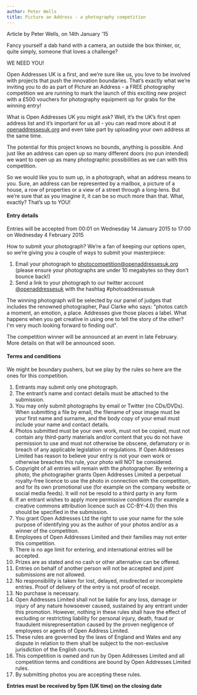 ```yaml
---
author: Peter Wells
title: Picture an Address - a photography competition
---
```


<div class="content-meta">Article by Peter Wells, on 14th January '15</div>

Fancy yourself a dab hand with a camera, an outside the box thinker, or, quite simply, someone that loves a challenge? 

WE NEED YOU!

Open Addresses UK is a  first, and we’re sure like us, you love to be involved with projects that push the innovation boundaries. That’s exactly what we’re inviting you to do as part of Picture an Address - a FREE photography competition we are running to mark the launch of this exciting new project with a £500 vouchers for photography equipment up for grabs for the winning entry! 

What is Open Addresses UK you might ask? Well, it’s the UK’s first open address list and it’s important for us all - you can read more about it at [openaddressesuk.org](http://www.openadresssesuk.org) and even take part by uploading your own address at the same time.  

The potential for this project knows no bounds, anything is possible. And just like an address can open up so many different doors (no pun intended) we want to open up as many photographic possibilities as we can with this competition. 

So we would like you to sum up, in a photograph, what an address means to you. Sure, an address can be represented by a mailbox, a picture of a house, a row of properties or a view of a street through a long-lens. But we’re sure that as you imagine it, it can be so much more than that. What, exactly? That’s up to YOU! 

#### Entry details 

Entries will be accepted from 00:01 on Wednesday 14 January 2015 to 17:00 on Wednesday 4 February 2015 

How to submit your photograph? We’re a fan of keeping our options open, so we’re giving you a couple of ways to submit your masterpiece:

1) Email your photograph to [photocompetition@openaddressesuk.org](mailto:photocompetition@openaddressesuk.org) (please ensure your photographs are under 10 megabytes so they don’t bounce back!)
2) Send a link to your photograph to our twitter account [@openaddressesuk](https://www.twitter.com/openaddressesuk) with the hashtag #photoaddressesuk

The winning photograph will be selected by our panel of judges that includes the renowned photographer, Paul Clarke who says: "photos catch a moment, an emotion, a place. Addresses give those places a label. What happens when you get creative in using one to tell the story of the other? I'm very much looking forward to finding out".

The competition winner will be announced at an event in late February. More details on that will be announced soon.

#### Terms and conditions

We might be boundary pushers, but we play by the rules so here are the ones for this competition.

1. Entrants may submit only one photograph.
2. The entrant’s name and contact details must be attached to the submission.
3. You may only submit photographs by email or Twitter (no CDs/DVDs). When submitting a file by email, the filename of your image must be your first name and surname, and the body copy of your email must include your name and contact details.
4. Photos submitted must be your own work, must not be copied, must not contain any third-party materials and/or content that you do not have permission to use and must not otherwise be obscene, defamatory or in breach of any applicable legislation or regulations. If Open Addresses Limited has reason to believe your entry is not your own work or otherwise breaches this rule, your photo will NOT be considered.
5. Copyright of all entries will remain with the photographer. By entering a photo, the photographer grants Open Addresses Limited a perpetual royalty-free licence to use the photo in connection with the competition, and for its own promotional use (for example on the company website or social media feeds). It will not be resold to a third party in any form
6. If an entrant wishes to apply more permissive conditions (for example a creative commons attribution licence such as CC-BY-4.0) then this should be specified in the submission.
7. You grant Open Addresses Ltd the right to use your name for the sole purpose of identifying you as the author of your photos and/or as a winner of the competition.
8. Employees of Open Addresses Limited and their families may not enter this competition. 
9. There is no age limit for entering, and international entries will be accepted.
10. Prizes are as stated and no cash or other alternative can be offered. 
11. Entries on behalf of another person will not be accepted and joint submissions are not allowed.
12. No responsibility is taken for lost, delayed, misdirected or incomplete entries. Proof of delivery of the entry is not proof of receipt.
13. No purchase is necessary.
14. Open Addresses Limited shall not be liable for any loss, damage or injury of any nature howsoever caused, sustained by any entrant under this promotion. However, nothing in these rules shall have the effect of excluding or restricting liability for personal injury, death, fraud or fraudulent misrepresentation caused by the proven negligence of employees or agents of Open Address Limited.
16. These rules are governed by the laws of England and Wales and any dispute in relation to them shall be subject to the non-exclusive jurisdiction of the English courts.
16. This competition is owned and run by Open Addresses Limited and all competition terms and conditions are bound by Open Addresses Limited  rules.
17. By submitting photos you are accepting these rules.

**Entries must be received by 5pm (UK time) on the closing date**


